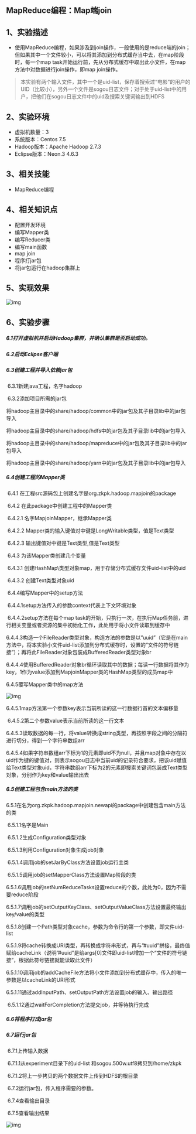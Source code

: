 ## MapReduce编程：Map端join

## 1、实验描述

- 使用MapReduce编程，如果涉及到join操作，一般使用的是reduce端的join；但如果其中一个文件较小，可以将其添加到分布式缓存当中去，在map阶段时，每一个map
  task开始运行前，先从分布式缓存中取出此小文件，在map方法中对数据进行join操作，即map
  join操作。

> 本实验有两个输入文件，其中一个是uid-list，保存着搜索过“电影”的用户的UID（比较小），另外一个文件是sogou日志文件；对于处于uid-list中的用户，把他们在sogou日志文件中的uid及搜索关键词输出到HDFS

## 2、实验环境

- 虚拟机数量：3
- 系统版本：Centos 7.5
- Hadoop版本：Apache Hadoop 2.7.3
- Eclipse版本：Neon.3 4.6.3

## 3、相关技能

- MapReduce编程

## 4、相关知识点

- 配置开发环境
- 编写Mapper类
- 编写Reducer类
- 编写main函数
- map join
- 程序打jar包
- 将jar包运行在hadoop集群上

## 5、实现效果

![img](http://10.105.222.200/upload/image/document/init/d7ccd684-e41f-432a-9f0c-98bca2f3850f/2a3202d1d981644b78fec76f5908da9b.png)

## 6、实验步骤

##### 6.1打开虚拟机并启动Hadoop集群，并确认集群是否启动成功。

##### 6.2启动Eclipse客户端

##### 6.3创建工程并导入依赖jar包

​	6.3.1新建java工程，名字hadoop

​	6.3.2添加项目所需的jar包

​	将hadoop主目录中的share/hadoop/common中的jar包及其子目录lib中的jar包导入

​	将hadoop主目录中的share/hadoop/hdfs中的jar包及其子目录lib中的jar包导入

​	将hadoop主目录中的share/hadoop/mapreduce中的jar包及其子目录lib中的jar包导入

​	将hadoop主目录中的share/hadoop/yarn中的jar包及其子目录lib中的jar包导入

##### 6.4创建工程的Mapper类

​	6.4.1 在工程src源码包上创建名字是org.zkpk.hadoop.mapjoin的package

​	6.4.2 在此package中创建工程中的Mapper类

​	6.4.2.1 名字MapjoinMapper，继承Mapper类

​	6.4.2.2 Mapper类的输入键值对中键是LongWritable类型，值是Text类型

​	6.4.2.3 输出键值对中键是Text类型,值是Text类型

​	6.4.3 为该Mapper类创建几个变量

​		6.4.3.1 创建HashMap\类型对象map，用于存储分布式缓存文件uid-list中的uid

​		6.4.3.2 创建Text类型对象uid

​	6.4.4编写Mapper中的setup方法

​		6.4.4.1setup方法传入的参数context代表上下文环境对象

​		6.4.4.2setup方法在每个map task的开始，只执行一次，在执行Map任务前，进行相关变量或者资源的集中初始化工作，此处用于将小文件读取到缓存中

​		6.4.4.3构造一个FileReader类型对象，构造方法的参数是以”uuid”（它是在main方法中，将本实验小文件uid-list添加到分布式缓存时，设置的“文件的符号链接”）；再将此FileReader对象包装成BufferedReader类型对象br

​		6.4.4.4使用BufferedReader对象br循环读取其中的数据；每读一行数据将其作为key，1作为value添加到MapjoinMapper类的HashMap类型的成员map中

6.4.5覆写Mapper类中的map方法

![img](http://10.105.222.200/upload/image/document/init/d7ccd684-e41f-432a-9f0c-98bca2f3850f/a8010a5d0c6ca0333178f42cc890f15f.png)

​	6.4.5.1map方法第一个参数key表示当前所读的这一行数据行首的文本偏移量

​	6.4.5.2第二个参数value表示当前所读的这一行文本

​	6.4.5.3读取数据的每一行，将value转换成string类型，再按照字段之间的分隔符进行切分，得到一个字符串数组arr

​	6.4.5.4如果字符串数组arr下标为1的元素即uid不为null，并且map对象中存在以uid作为键的键值对，则表示sogou日志中当前uid的记录符合要求，把该uid赋值给Text类型对象uid，字符串数组arr下标为2的元素即搜索关键词包装成Text类型对象，分别作为key和value输出出去

##### 6.5创建工程包含main方法的类

​	6.5.1在名为org.zkpk.hadoop.mapjoin.newapi的package中创建包含main方法的类

​	6.5.1.1名字是Main

​	6.5.1.2生成Configuration类型对象

​	6.5.1.3利用Configuration对象生成job对象

​	6.5.1.4调用job的setJarByClass方法设置job运行主类

​	6.5.1.5调用job的setMapperClass方法设置Map阶段的类

​	6.5.1.6调用job的setNumReduceTasks设置reduce的个数，此处为0，因为不需要reduce阶段

​	6.5.1.7调用job的setOutputKeyClass、setOutputValueClass方法设置最终输出key/value的类型

​	6.5.1.8创建一个Path类型对象cache，参数为命令行的第一个参数，即文件uid-list

​	6.5.1.9将cache转换成URI类型，再转换成字符串形式，再与”#uuid”拼接，最终值赋给cacheLink（说明”#uuid”是给args[0]文件即uid-list增加一个“文件的符号链接”，根据此符号链接就能读取此文件）

​	6.5.1.10调用job的addCacheFile方法将小文件添加到分布式缓存中，传入的唯一参数是以cacheLink的URI形式

​	6.5.1.11通过addInputPath、setOutputPath方法设置job的输入、输出路径

​	6.5.1.12通过waitForCompletion方法提交job，并等待执行完成

##### 6.6将程序打成jar包

##### 6.7运行jar包

​	6.7.1上传输入数据

​		6.7.1.1从experiment目录下的uid-list 和sogou.500w.utf8拷贝到/home/zkpk

​		6.7.1.2将上一步拷贝的两个数据文件上传到HDFS的根目录

​	6.7.2运行jar包，传入程序需要的参数。

​	6.7.4查看输出目录

​	6.7.5查看输出结果

![img](http://10.105.222.200/upload/image/document/init/d7ccd684-e41f-432a-9f0c-98bca2f3850f/2a3202d1d981644b78fec76f5908da9b.png)